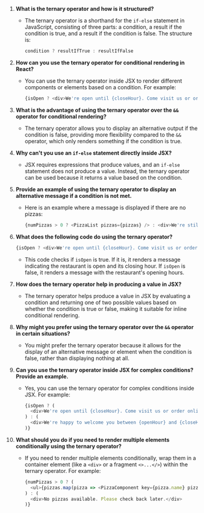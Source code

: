 1. **What is the ternary operator and how is it structured?**
   
   - The ternary operator is a shorthand for the `if-else` statement in JavaScript, consisting of three parts: a condition, a result if the condition is true, and a result if the condition is false. The structure is:
     
     ```javascript
     condition ? resultIfTrue : resultIfFalse
     ```

2. **How can you use the ternary operator for conditional rendering in React?**
   
   - You can use the ternary operator inside JSX to render different components or elements based on a condition. For example:
     
     ```javascript
     {isOpen ? <div>We're open until {closeHour}. Come visit us or order online!</div> : null}
     ```

3. **What is the advantage of using the ternary operator over the `&&` operator for conditional rendering?**
   
   - The ternary operator allows you to display an alternative output if the condition is false, providing more flexibility compared to the `&&` operator, which only renders something if the condition is true.

4. **Why can't you use an `if-else` statement directly inside JSX?**
   
   - JSX requires expressions that produce values, and an `if-else` statement does not produce a value. Instead, the ternary operator can be used because it returns a value based on the condition.

5. **Provide an example of using the ternary operator to display an alternative message if a condition is not met.**
   
   - Here is an example where a message is displayed if there are no pizzas:
     
     ```javascript
     {numPizzas > 0 ? <PizzaList pizzas={pizzas} /> : <div>We're still working on our menu. Please come back later.</div>}
     ```

6. **What does the following code do using the ternary operator?**
   
   ```javascript
   {isOpen ? <div>We're open until {closeHour}. Come visit us or order online!</div> : <div>We're happy to welcome you between {openHour} and {closeHour}.</div>}
   ```
   
   - This code checks if `isOpen` is true. If it is, it renders a message indicating the restaurant is open and its closing hour. If `isOpen` is false, it renders a message with the restaurant's opening hours.

7. **How does the ternary operator help in producing a value in JSX?**
   
   - The ternary operator helps produce a value in JSX by evaluating a condition and returning one of two possible values based on whether the condition is true or false, making it suitable for inline conditional rendering.

8. **Why might you prefer using the ternary operator over the `&&` operator in certain situations?**
   
   - You might prefer the ternary operator because it allows for the display of an alternative message or element when the condition is false, rather than displaying nothing at all.

9. **Can you use the ternary operator inside JSX for complex conditions? Provide an example.**
   
   - Yes, you can use the ternary operator for complex conditions inside JSX. For example:
     
     ```javascript
     {isOpen ? (
       <div>We're open until {closeHour}. Come visit us or order online!</div>
     ) : (
       <div>We're happy to welcome you between {openHour} and {closeHour}.</div>
     )}
     ```

10. **What should you do if you need to render multiple elements conditionally using the ternary operator?**
    
    - If you need to render multiple elements conditionally, wrap them in a container element (like a `<div>` or a fragment `<>...</>`) within the ternary operator. For example:
      
      ```javascript
      {numPizzas > 0 ? (
        <ul>{pizzas.map(pizza => <PizzaComponent key={pizza.name} pizza={pizza} />)}</ul>
      ) : (
        <div>No pizzas available. Please check back later.</div>
      )}
      ```
